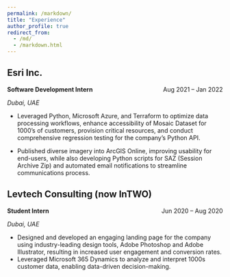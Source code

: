 ```yaml
---
permalink: /markdown/
title: "Experience"
author_profile: true
redirect_from: 
  - /md/
  - /markdown.html
---
```


## Esri Inc. 
**Software Development Intern** <span style="float: right;"> Aug 2021 – Jan 2022

*Dubai, UAE*

* Leveraged Python, Microsoft Azure, and Terraform to optimize data processing workflows, enhance accessibility
of Mosaic Dataset for 1000’s of customers, provision critical resources, and conduct comprehensive regression
testing for the company’s Python API.

* Published diverse imagery into ArcGIS Online, improving usability for end-users, while also developing Python
scripts for SAZ (Session Archive Zip) and automated email notifications to streamline communications process.

## Levtech Consulting (now InTWO)
**Student Intern** <span style="float: right;"> Jun 2020 – Aug 2020

*Dubai, UAE*

* Designed and developed an engaging landing page for the company using industry-leading design tools, Adobe Photoshop and Adobe Illustrator, resulting in increased user engagement and conversion rates. 
* Leveraged Microsoft 365 Dynamics to analyze and interpret 1000s customer data, enabling data-driven decision-making.